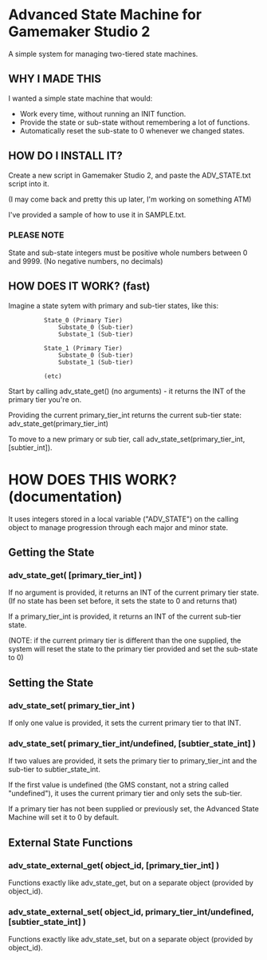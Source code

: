 # Advanced State Machine for Gamemaker Studio 2

A simple system for managing two-tiered state machines.

## WHY I MADE THIS

I wanted a simple state machine that would:
  * Work every time, without running an INIT function.
  * Provide the state or sub-state without remembering a lot of functions.
  * Automatically reset the sub-state to 0 whenever we changed states.
      

##  HOW DO I INSTALL IT?

Create a new script in Gamemaker Studio 2, and paste the ADV_STATE.txt script into it. 

(I may come back and pretty this up later, I'm working on something ATM)

I've provided a sample of how to use it in SAMPLE.txt.
      

### PLEASE NOTE

State and sub-state integers must be positive whole numbers between 0 and 9999.  (No negative numbers, no decimals)



## HOW DOES IT WORK? (fast)

Imagine a state sytem with primary and sub-tier states, like this:

```      
          State_0 (Primary Tier)
              Substate_0 (Sub-tier)
              Substate_1 (Sub-tier)

          State_1 (Primary Tier)
              Substate_0 (Sub-tier)
              Substate_1 (Sub-tier)
          
          (etc)
```

Start by calling adv_state_get() (no arguments) - it returns the INT of the primary tier you're on.

Providing the current primary_tier_int returns the current sub-tier state: adv_state_get(primary_tier_int)

To move to a new primary or sub tier, call adv_state_set(primary_tier_int,[subtier_int]).


# HOW DOES THIS WORK? (documentation)
    
It uses integers stored in a local variable ("ADV_STATE") on the calling object to manage progression through each major and minor state.


## Getting the State
###  adv_state_get( [primary_tier_int] )

If no argument is provided, it returns an INT of the current primary tier state. (If no state has been set before, it sets the state to 0 and returns that)

If a primary_tier_int is provided, it returns an INT of the current sub-tier state.

(NOTE: if the current primary tier is different than the one supplied, the system will reset the state to the primary tier provided and set the sub-state to 0)


## Setting the State
###        adv_state_set( primary_tier_int )
        

If only one value is provided, it sets the current primary tier to that INT.


###        adv_state_set( primary_tier_int/undefined, [subtier_state_int] )


If two values are provided, it sets the primary tier to primary_tier_int and the sub-tier to subtier_state_int.

If the first value is undefined (the GMS constant, not a string called "undefined"), it uses the current primary tier and only sets the sub-tier.

If a primary tier has not been supplied or previously set, the Advanced State Machine will set it to 0 by default.



## External State Functions

###         adv_state_external_get( object_id, [primary_tier_int] )


Functions exactly like adv_state_get, but on a separate object (provided by object_id).



###        adv_state_external_set( object_id, primary_tier_int/undefined, [subtier_state_int] )


Functions exactly like adv_state_set, but on a separate object (provided by object_id).

